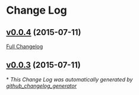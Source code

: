 # Change Log

## [v0.0.4](https://github.com/truenorth/ember-anchor/tree/v0.0.4) (2015-07-11)

[Full Changelog](https://github.com/truenorth/ember-anchor/compare/v0.0.3...v0.0.4)

## [v0.0.3](https://github.com/truenorth/ember-anchor/tree/v0.0.3) (2015-07-11)



\* *This Change Log was automatically generated by [github_changelog_generator](https://github.com/skywinder/Github-Changelog-Generator)*